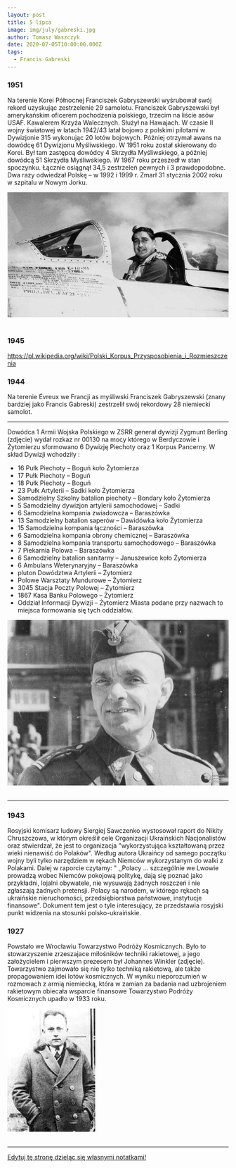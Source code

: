 ```yaml
---
layout: post
title: 5 lipca
image: img/july/gabreski.jpg
author: Tomasz Waszczyk
date: 2020-07-05T10:00:00.000Z
tags:
  - Francis Gabreski
---
```


### 1951

Na terenie Korei Północnej Franciszek Gabryszewski wyśrubował swój rekord uzyskując zestrzelenie 29 samolotu. Franciszek Gabryszewski był amerykańskim oficerem pochodzenia polskiego, trzecim na liście asów USAF. Kawalerem Krzyża Walecznych. Służył na Hawajach. W czasie II wojny światowej w latach 1942/43 latał bojowo z polskimi pilotami w Dywizjonie 315 wykonując 20 lotów bojowych. Później otrzymał awans na dowódcę 61 Dywizjonu Myśliwskiego. W 1951 roku został skierowany do Korei. Był tam zastępcą dowódcy 4 Skrzydła Myśliwskiego, a później dowódcą 51 Skrzydła Myśliwskiego. W 1967 roku przeszedł w stan spoczynku. Łącznie osiągnął 34,5 zestrzeleń pewnych i 3 prawdopodobne. Dwa razy odwiedzał Polskę – w 1992 i 1999 r. Zmarł 31 stycznia 2002 roku w szpitalu w Nowym Jorku.

<img src="./img/july/gabreski.jpg"><br><br>

### 1945

https://pl.wikipedia.org/wiki/Polski_Korpus_Przysposobienia_i_Rozmieszczenia

### 1944

Na terenie Évreux we Francji as myśliwski Franciszek Gabryszewski (znany bardziej jako Francis Gabreski) zestrzelił swój rekordowy 28 niemiecki samolot.

---

Dowódca 1 Armii Wojska Polskiego w ZSRR generał dywizji Zygmunt Berling (zdjęcie) wydał rozkaz nr 00130 na mocy którego w Berdyczowie i Żytomierzu sformowano 6 Dywizję Piechoty oraz 1 Korpus Pancerny. W skład Dywizji wchodziły :

- 16 Pułk Piechoty – Boguń koło Żytomierza
- 17 Pułk Piechoty – Boguń
- 18 Pułk Piechoty – Boguń
- 23 Pułk Artylerii – Sadki koło Żytomierza
- Samodzielny Szkolny batalion piechoty –
Bondary koło Żytomierza
- 5 Samodzielny dywizjon artylerii
samochodowej – Sadki
- 6 Samodzielna kompania zwiadowcza –
Baraszówka
- 13 Samodzielny batalion saperów –
Dawidówka koło Żytomierza
- 15 Samodzielna kompania łączności –
Baraszówka
- 6 Samodzielna kompania obrony chemicznej
– Baraszówka
- 8 Samodzielna kompania transportu
samochodowego – Baraszówka
- 7 Piekarnia Polowa – Baraszówka
- 6 Samodzielny batalion sanitarny –
Januszewice koło Żytomierza
- 6 Ambulans Weterynaryjny – Baraszówka
- pluton Dowództwa Artylerii – Żytomierz
- Polowe Warsztaty Mundurowe – Żytomierz
- 3045 Stacja Poczty Polowej – Żytomierz
- 1867 Kasa Banku Polowego – Żytomierz
- Oddział Informacji Dywizji – Żytomierz
Miasta podane przy nazwach to miejsca formowania się tych oddziałów.

<img src="./img/july/berling.jpg"><br><br>

---

### 1943

Rosyjski komisarz ludowy Siergiej Sawczenko wystosował raport do Nikity Chruszczowa, w którym określił cele Organizacji Ukraińskich Nacjonalistów oraz stwierdzał, że jest to organizacja "wykorzystująca kształtowaną przez wieki nienawiść do Polaków".
Według autora Ukraińcy od samego początku wojny byli tylko narzędziem w rękach Niemców wykorzystanym do walki z Polakami.
Dalej w raporcie czytamy:
" ,,Polacy … szczególnie we Lwowie prowadzą wobec Niemców pokojową politykę, dają się poznać jako przykładni, lojalni obywatele, nie wysuwają żadnych roszczeń i nie zgłaszają żadnych pretensji. Polacy są narodem, w którego rękach są ukraińskie nieruchomości, przedsiębiorstwa państwowe, instytucje finansowe".
Dokument tem jest o tyle interesujący, że przedstawia rosyjski punkt widzenia na stosunki polsko-ukraińskie.

### 1927

Powstało we Wrocławiu Towarzystwo Podróży Kosmicznych. Było to stowarzyszenie zrzeszajace miłośników techniki rakietowej, a jego założycielem i pierwszym prezesem był Johannes Winkler (zdjęcie). Towarzystwo zajmowało się nie tylko techniką rakietową, ale także propagowaniem idei lotów kosmicznych.
W wyniku nieporozumień w rozmowach z armią niemiecką, która w zamian za badania nad uzbrojeniem rakietowym obiecała wsparcie finansowe Towarzystwo Podróży Kosmicznych upadło w 1933 roku.

<img src="./img/july/winkler.jpg"><br><br>

---

<a href="https://github.com/TomaszWaszczyk/historia.waszczyk.com/edit/master/src/content/july-5.md" target="_blank">Edytuj tę stronę dzieląc się własnymi notatkami!</a>
